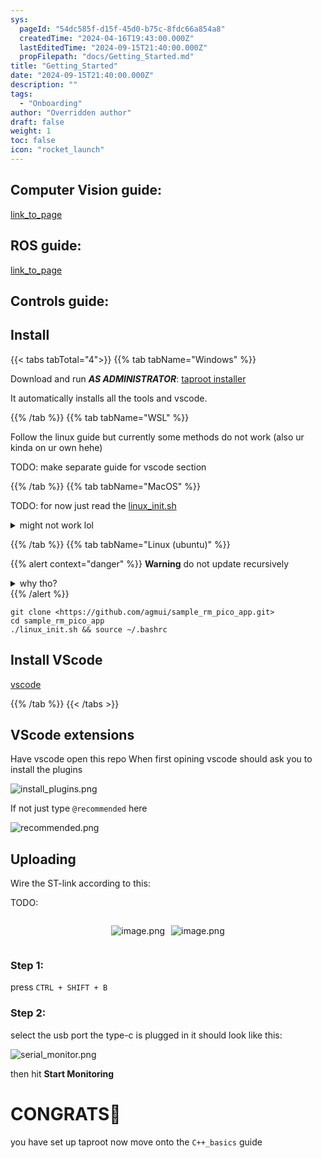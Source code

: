 ```yaml
---
sys:
  pageId: "54dc585f-d15f-45d0-b75c-8fdc66a854a8"
  createdTime: "2024-04-16T19:43:00.000Z"
  lastEditedTime: "2024-09-15T21:40:00.000Z"
  propFilepath: "docs/Getting_Started.md"
title: "Getting_Started"
date: "2024-09-15T21:40:00.000Z"
description: ""
tags:
  - "Onboarding"
author: "Overridden author"
draft: false
weight: 1
toc: false
icon: "rocket_launch"
---
```


## Computer Vision guide:

[link_to_page](86d45bc0-388b-4d26-8848-44f255f73d0e)

## ROS guide:

[link_to_page](3c76c1de-ec8f-46d6-8b0a-294005edc2d5)

## Controls guide:

## Install

{{< tabs tabTotal="4">}}
{{% tab tabName="Windows" %}}

Download and run _**AS ADMINISTRATOR**_: [taproot installer](https://github.com/Thornbots/TeachingFreshies/releases/tag/1.0)

It automatically installs all the tools and vscode.

{{% /tab %}}
{{% tab tabName="WSL" %}}

Follow the linux guide but currently some methods do not work (also ur kinda on ur own hehe)

TODO: make separate guide for vscode section

{{% /tab %}}
{{% tab tabName="MacOS" %}}

TODO: for now just read the [linux_init.sh](https://github.com/agmui/sample_rm_pico_app/blob/main/linux_init.sh)

<details>
<summary>might not work lol</summary>

`brew install libusb pkg-config`

Next install: [vscode](https://code.visualstudio.com/Download)

</details>

{{% /tab %}}
{{% tab tabName="Linux (ubuntu)" %}}

{{% alert context="danger" %}}
**Warning** do not update recursively
<details>
<summary>why tho?</summary>
There are some submodules that may go on for a while (like tinyusb) and I highly
recommend you don't need to get them.
If you want to see what submodules I update just look in `linux_init.sh`
</details>
{{% /alert %}}

```shell
git clone <https://github.com/agmui/sample_rm_pico_app.git>
cd sample_rm_pico_app
./linux_init.sh && source ~/.bashrc
```

## Install VScode

[vscode](https://code.visualstudio.com/Download)

{{% /tab %}}
{{< /tabs >}}

## VScode extensions

Have vscode open this repo
When first opining vscode should ask you to install the plugins

![install_plugins.png](https://prod-files-secure.s3.us-west-2.amazonaws.com/d518164a-d88e-44d1-a4ee-3adb3bd8bce0/89bd30f0-1825-4e77-867b-0a41ce370880/install_plugins.png?X-Amz-Algorithm=AWS4-HMAC-SHA256&X-Amz-Content-Sha256=UNSIGNED-PAYLOAD&X-Amz-Credential=ASIAZI2LB466YRAWVWD4%2F20250226%2Fus-west-2%2Fs3%2Faws4_request&X-Amz-Date=20250226T170656Z&X-Amz-Expires=3600&X-Amz-Security-Token=IQoJb3JpZ2luX2VjECQaCXVzLXdlc3QtMiJHMEUCIQD8%2Fgwn3916SXb6xsu3M44RhgzSN%2Bqb3UsjwfXIk5RWywIgJnGRATFNMejyAiKMVACw7E7qg0Zn9rDHufrO3X6QuHMq%2FwMIXRAAGgw2Mzc0MjMxODM4MDUiDD%2BKYKeStQovpqbyBircA6MMY%2BLhLcekcg1jOjIn0s6v7ghzDkiihJ0JWEgntVAj2t4gZ8dDI1ffnpGfSDgEm%2F%2BzCDu8SHYAirC2ahUvT%2BTo1mHVapJh7AYThE0QGqsa6gPyF6G%2BvZ3biKhbMbCbDC%2FACjcAi%2FvNrg96Z8evyZNEmn1oRR7eu%2BbF4438IqYb5SF3YgRbLoXyaxNQETZj1XpZUALEh%2B%2BF5XAm4JMkLVF5Be58A%2FA1FrsJKCG%2BjTZxsaF0OrkuGHukvJrC0hvdNt2ZzxfZ4nc1ovJecCWr9GDL%2FiKouh4%2Bz8mtJuGiYgeAAotRO%2Bsi%2BPt%2FI7h3%2BjgZ65MC31k8WSOdAsVLX1I4Qc4I0C25RVZgy4CjOr4jARiijb4svR7ELH1CBRjBoqxIv68nW8cK4u3c%2FYZmtLBZzMQsIAEZLbQ28Utwg95bTGC78EE%2Fy2udUUF4iX2hZdYJBQoIgcxlmfagsfeZCWgHqFzG90SoCj8ufF2bKZQsggr0efypZiCM8dbgHFPPeU%2BCxbLab3IH36hnCCHRXBIn0Xtl4N1cQkfwnE%2F70MPVJPbRWkcyqE8e5eKCLg3J2TK7AqEWfkvD070M%2BJW4o6c7p6cUlWp3WrKqZDpKki3zCfabeGTC9N5ONBK3wxdXMI6J%2FL0GOqUBhBKd49Lgaj9P%2B0upNmG9NznVMEJU0HsjajmbGMrSP4bZ5Byz%2FyjDl2fB2HOYZ07hn2Wkkz23fP9U0ORdpN2WnvLXhYKbnE%2F3jAAUk3d3MphnTZpFvCtNny4mJoZS50Wy4x%2BYb6RhTxWfOKqp3XZtWmUzYimqDZqY4LiHGEcApqN%2FhG4Iy7zJuslUMlGHeQ81F23CXODVwH%2BILUVPu0Dy0f4zjWlN&X-Amz-Signature=b3079ca0693e7803c5bcfda2c347aaef233c5cf58fb16a8b978a2588b9df4dda&X-Amz-SignedHeaders=host&x-id=GetObject)

If not just type `@recommended` here  

![recommended.png](https://prod-files-secure.s3.us-west-2.amazonaws.com/d518164a-d88e-44d1-a4ee-3adb3bd8bce0/61e661e9-5d85-4dfc-be0d-8d2097a5e793/recommended.png?X-Amz-Algorithm=AWS4-HMAC-SHA256&X-Amz-Content-Sha256=UNSIGNED-PAYLOAD&X-Amz-Credential=ASIAZI2LB466YRAWVWD4%2F20250226%2Fus-west-2%2Fs3%2Faws4_request&X-Amz-Date=20250226T170656Z&X-Amz-Expires=3600&X-Amz-Security-Token=IQoJb3JpZ2luX2VjECQaCXVzLXdlc3QtMiJHMEUCIQD8%2Fgwn3916SXb6xsu3M44RhgzSN%2Bqb3UsjwfXIk5RWywIgJnGRATFNMejyAiKMVACw7E7qg0Zn9rDHufrO3X6QuHMq%2FwMIXRAAGgw2Mzc0MjMxODM4MDUiDD%2BKYKeStQovpqbyBircA6MMY%2BLhLcekcg1jOjIn0s6v7ghzDkiihJ0JWEgntVAj2t4gZ8dDI1ffnpGfSDgEm%2F%2BzCDu8SHYAirC2ahUvT%2BTo1mHVapJh7AYThE0QGqsa6gPyF6G%2BvZ3biKhbMbCbDC%2FACjcAi%2FvNrg96Z8evyZNEmn1oRR7eu%2BbF4438IqYb5SF3YgRbLoXyaxNQETZj1XpZUALEh%2B%2BF5XAm4JMkLVF5Be58A%2FA1FrsJKCG%2BjTZxsaF0OrkuGHukvJrC0hvdNt2ZzxfZ4nc1ovJecCWr9GDL%2FiKouh4%2Bz8mtJuGiYgeAAotRO%2Bsi%2BPt%2FI7h3%2BjgZ65MC31k8WSOdAsVLX1I4Qc4I0C25RVZgy4CjOr4jARiijb4svR7ELH1CBRjBoqxIv68nW8cK4u3c%2FYZmtLBZzMQsIAEZLbQ28Utwg95bTGC78EE%2Fy2udUUF4iX2hZdYJBQoIgcxlmfagsfeZCWgHqFzG90SoCj8ufF2bKZQsggr0efypZiCM8dbgHFPPeU%2BCxbLab3IH36hnCCHRXBIn0Xtl4N1cQkfwnE%2F70MPVJPbRWkcyqE8e5eKCLg3J2TK7AqEWfkvD070M%2BJW4o6c7p6cUlWp3WrKqZDpKki3zCfabeGTC9N5ONBK3wxdXMI6J%2FL0GOqUBhBKd49Lgaj9P%2B0upNmG9NznVMEJU0HsjajmbGMrSP4bZ5Byz%2FyjDl2fB2HOYZ07hn2Wkkz23fP9U0ORdpN2WnvLXhYKbnE%2F3jAAUk3d3MphnTZpFvCtNny4mJoZS50Wy4x%2BYb6RhTxWfOKqp3XZtWmUzYimqDZqY4LiHGEcApqN%2FhG4Iy7zJuslUMlGHeQ81F23CXODVwH%2BILUVPu0Dy0f4zjWlN&X-Amz-Signature=0a1a8ebd2b0027d858fc3f14562f01fd7a2e33460986c90f207c56579fcf67bc&X-Amz-SignedHeaders=host&x-id=GetObject)

## Uploading

Wire the ST-link according to this:

TODO:

<div style="display: flex;flex-direction: row; column-gap:10px; max-width: 630px;justify-content: center;">
<div>

![image.png](https://prod-files-secure.s3.us-west-2.amazonaws.com/d518164a-d88e-44d1-a4ee-3adb3bd8bce0/210ecb78-1116-4d7b-b9b7-2292f66fa2c2/image.png?X-Amz-Algorithm=AWS4-HMAC-SHA256&X-Amz-Content-Sha256=UNSIGNED-PAYLOAD&X-Amz-Credential=ASIAZI2LB466Y6PUZ4BP%2F20250226%2Fus-west-2%2Fs3%2Faws4_request&X-Amz-Date=20250226T170701Z&X-Amz-Expires=3600&X-Amz-Security-Token=IQoJb3JpZ2luX2VjECQaCXVzLXdlc3QtMiJHMEUCIQC7v91esURS%2BICILU7cl6rcN%2B4M0dZc3yqp%2FJh0Me2jIQIgQDYDr4%2Fg%2FmXsIeYrWfzJx7Em%2BP1S9VbTlWIbBM2E3vMq%2FwMIXRAAGgw2Mzc0MjMxODM4MDUiDKjHZ5cwGjH4plZuGircAzXgrn73SvMUaVTLBZioH28MpMp6nHm6QvMvh0HNJJZhOzRiMzJ8GoMKBKKz53xkbUaBt88ODtCaNM8AOwHujIRsXO6GCOD%2FtiGGJJy%2BHLfLXrXYedqAPmyTtdR6FfbZDA%2FgHoywN3QFxHnZsOP2qi32UhU4slz73RaqzwUb7I01Nd09m0Z2EK%2BGNq5uwGFvfzROmXvXeD52KUTKFFc%2FygEZLzzsi19IpqvDxPVZMvs7528x5CqJRzSjugDasnYYbjtQjZ%2BDxl8gVlVsb0dcLunC0ls91JGm4iwy0LbMf6%2Fr6zIGo20n3SLy6RuwYOaWOcf2e8MrZaR0vdyOM9kBzl5pl4PEXGkwj2wIMwnZsxfdkpJfGJcXDfplA3nJD2zbuK67YOBRbdzBJ8eHtcCSFw663xUvUHOhx9HIIb0C8avkBzNflJNJg%2FBnw0ozCDtfHEte1CiBmD8dhuYlfnbn%2BSe43QaYPh2WB4ciBXl2ZKTe1Snqk8U7GOZsJjz45Z%2Bnf32UiOBH9lffbyGWU2UhQxF%2BuAcwj%2FkLXpihwqHC7rA9jSQGAjxS2LHr9T70VwxuDwQdtBSFp2KxMWbETfEmp0N3%2FHDO15raUOSXKCfF2ENp8l2z8FyrzSt6j96CMJOI%2FL0GOqUBarvyxhNmrz0EtYjp3tPJazM7r04n7%2FNStlp6lqRt8woqjppciagngQdLnj5uRREt8ZBO%2FOY4M%2B5e2OZMsm2NRmKrKgYRuWj1cepolWOSw7yA4NN%2Ft%2BKNL0mdHiQFZAwNGvN8sopehWzdxgwL8FJl%2BzJ6wOGfby0QMtewqHOwiNZDfy8j%2Bxr9giGIF3FNmTvaRIDruNMoYrXqN1rz5zn5qyOhlx%2B0&X-Amz-Signature=f83b0956443ccd46d65944649953be75896dbc9d519a89bb3f00f174874f3f82&X-Amz-SignedHeaders=host&x-id=GetObject)

</div>
<div>

![image.png](https://prod-files-secure.s3.us-west-2.amazonaws.com/d518164a-d88e-44d1-a4ee-3adb3bd8bce0/33a0fd0f-8ca6-4a86-8e09-26e95ded1fff/image.png?X-Amz-Algorithm=AWS4-HMAC-SHA256&X-Amz-Content-Sha256=UNSIGNED-PAYLOAD&X-Amz-Credential=ASIAZI2LB466Z2TXNZCW%2F20250226%2Fus-west-2%2Fs3%2Faws4_request&X-Amz-Date=20250226T170701Z&X-Amz-Expires=3600&X-Amz-Security-Token=IQoJb3JpZ2luX2VjECQaCXVzLXdlc3QtMiJHMEUCIQDZlZuwj5BhasqiQ4gKVa%2BoTp89lm2ToW9l3xuyt%2BJYdgIgRbpe%2B3YrH1eM%2BTeVAZQtOB2R9HMFcRy2MpEyrPCLQ5Qq%2FwMIXRAAGgw2Mzc0MjMxODM4MDUiDFlxwJZMlBuvwfjTWircA2vATayI6g2g7PxB6UwqSF3O7eVnNLoNGwptgGj62ggWhn08aURuHAHXhXAbB%2BZuWf6CR8CVWlpKG6uAstNlB0iLzWPq6G2Lr%2FIgj5nk6%2BRwuzMdJJDRChN0BGL2Gvo255ogpsn4Rne28GdwFbwl%2F9PluraQWKknDAhkxcYVbKF9wUa%2B%2B4Vw%2BabshG9bUtQsOVlTaDLqYE2rlvsHMIvIXWVFOSertpI5jyHPrvBSWh1VpSKQyMVajhpcYjlzSMp9Iv2j4Vfn4F5rc41ANzehkjdPWUd9fQTnm6yWHnylNNyDoNAioNiTR9FsG6Z5XQnrwsJokrBA9MRycc8fNBabgZ2vMyVx4%2BCBo%2FQBCV6t3TdfyR%2BAdEMBzT%2FOpCO%2FY%2Fl0KXyMqEcTYyKqBaic%2FF%2Fw8b50aQ1Z7PmfeuOf%2BtqAq%2FmTMZlDpkyJIzCEfMaOjnE757AYzC0652bSnIQ73FScNbD4Pikd81AX5viV47xaqk%2BSx2tO7sbAsC2GT0k7PZZK%2FKPWpH%2FUszwl2cus8TczOYozka9hJQgDXY4gWLCDcwrU9y7n7xeykGL04cNliOla4CFpLimyjIynMBZ8UmgJyEkbpdteKv2MOyhauYVy7kCQJkRsIbjFN0mqMfg%2BMLWI%2FL0GOqUB4nmOgCZ7aeUmstuF7ru%2FA2EclJ4SvDaBopNG7m145FmBFMmY9zqPBZTwQlXUNaMm%2Bk%2FSGF0RDaBw0pNKZCPzBclBorydGX11fxnN%2F8zfFP7oUmR76zPb1l6Vl%2FiLex9lEqu5UY0GDRvNgsAaqvMNW5G267mWAm3kyg6lANJWIWIhTNQMQ7C%2BiRcmGwXURDn8hp9%2FtJbOIaW9HzSQeaxI8D6XLZRm&X-Amz-Signature=4a60cd952b4e2cbc0f2b61f65ec29f0759e5955e59064ebf16b7b3545807684d&X-Amz-SignedHeaders=host&x-id=GetObject)

</div>
</div>

### Step 1:

press `CTRL + SHIFT + B`

### Step 2:

select the usb port the type-c is plugged in it should look like this:

![serial_monitor.png](https://prod-files-secure.s3.us-west-2.amazonaws.com/d518164a-d88e-44d1-a4ee-3adb3bd8bce0/f03f4774-05d4-4393-b6a0-d5efb6d315ab/serial_monitor.png?X-Amz-Algorithm=AWS4-HMAC-SHA256&X-Amz-Content-Sha256=UNSIGNED-PAYLOAD&X-Amz-Credential=ASIAZI2LB466YRAWVWD4%2F20250226%2Fus-west-2%2Fs3%2Faws4_request&X-Amz-Date=20250226T170656Z&X-Amz-Expires=3600&X-Amz-Security-Token=IQoJb3JpZ2luX2VjECQaCXVzLXdlc3QtMiJHMEUCIQD8%2Fgwn3916SXb6xsu3M44RhgzSN%2Bqb3UsjwfXIk5RWywIgJnGRATFNMejyAiKMVACw7E7qg0Zn9rDHufrO3X6QuHMq%2FwMIXRAAGgw2Mzc0MjMxODM4MDUiDD%2BKYKeStQovpqbyBircA6MMY%2BLhLcekcg1jOjIn0s6v7ghzDkiihJ0JWEgntVAj2t4gZ8dDI1ffnpGfSDgEm%2F%2BzCDu8SHYAirC2ahUvT%2BTo1mHVapJh7AYThE0QGqsa6gPyF6G%2BvZ3biKhbMbCbDC%2FACjcAi%2FvNrg96Z8evyZNEmn1oRR7eu%2BbF4438IqYb5SF3YgRbLoXyaxNQETZj1XpZUALEh%2B%2BF5XAm4JMkLVF5Be58A%2FA1FrsJKCG%2BjTZxsaF0OrkuGHukvJrC0hvdNt2ZzxfZ4nc1ovJecCWr9GDL%2FiKouh4%2Bz8mtJuGiYgeAAotRO%2Bsi%2BPt%2FI7h3%2BjgZ65MC31k8WSOdAsVLX1I4Qc4I0C25RVZgy4CjOr4jARiijb4svR7ELH1CBRjBoqxIv68nW8cK4u3c%2FYZmtLBZzMQsIAEZLbQ28Utwg95bTGC78EE%2Fy2udUUF4iX2hZdYJBQoIgcxlmfagsfeZCWgHqFzG90SoCj8ufF2bKZQsggr0efypZiCM8dbgHFPPeU%2BCxbLab3IH36hnCCHRXBIn0Xtl4N1cQkfwnE%2F70MPVJPbRWkcyqE8e5eKCLg3J2TK7AqEWfkvD070M%2BJW4o6c7p6cUlWp3WrKqZDpKki3zCfabeGTC9N5ONBK3wxdXMI6J%2FL0GOqUBhBKd49Lgaj9P%2B0upNmG9NznVMEJU0HsjajmbGMrSP4bZ5Byz%2FyjDl2fB2HOYZ07hn2Wkkz23fP9U0ORdpN2WnvLXhYKbnE%2F3jAAUk3d3MphnTZpFvCtNny4mJoZS50Wy4x%2BYb6RhTxWfOKqp3XZtWmUzYimqDZqY4LiHGEcApqN%2FhG4Iy7zJuslUMlGHeQ81F23CXODVwH%2BILUVPu0Dy0f4zjWlN&X-Amz-Signature=893b10dfe2e19201eccf67df824561a7d3914afd91967547ee3ef2a3c0181faf&X-Amz-SignedHeaders=host&x-id=GetObject)

then hit **Start Monitoring**

# CONGRATS🎉

you have set up taproot now move onto the `C++_basics` guide
